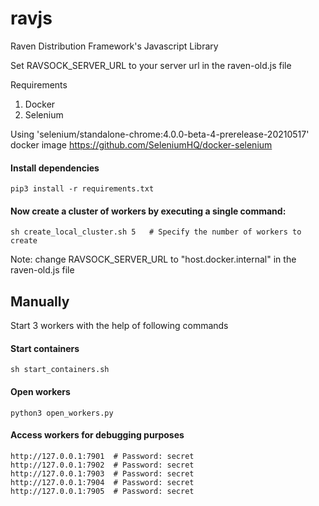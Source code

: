 # ravjs
Raven Distribution Framework's Javascript Library

Set RAVSOCK_SERVER_URL to your server url in the raven-old.js file

Requirements
1. Docker
2. Selenium

Using 'selenium/standalone-chrome:4.0.0-beta-4-prerelease-20210517' docker image
https://github.com/SeleniumHQ/docker-selenium

#### Install dependencies

    pip3 install -r requirements.txt
    
#### Now create a cluster of workers by executing a single command:

    sh create_local_cluster.sh 5   # Specify the number of workers to create
    
Note: change RAVSOCK_SERVER_URL to "host.docker.internal" in the raven-old.js file 


## Manually

Start 3 workers with the help of following commands

#### Start containers

    sh start_containers.sh
    
#### Open workers

    python3 open_workers.py
    
#### Access workers for debugging purposes
    
    http://127.0.0.1:7901  # Password: secret
    http://127.0.0.1:7902  # Password: secret
    http://127.0.0.1:7903  # Password: secret
    http://127.0.0.1:7904  # Password: secret
    http://127.0.0.1:7905  # Password: secret
